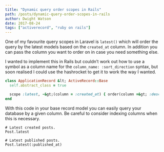 ```yaml
---
title: "Dynamic query order scopes in Rails"
path: /posts/dynamic-query-order-scopes-in-rails
author: Dwight Watson
date: 2017-08-24
tags: ["activerecord", "ruby on rails"]
---
```


One of my favourite query scopes in Laravel is `latest()` which will order the query by the latest models based on the `created_at` column. In addition you can pass the column you want to order on in case you need something else.

I wanted to implement this in Rails but couldn’t work out how to use a symbol as a column name for the `column_name: :sort_direction` syntax, but soon realised I could use the hashrocket to get it to work the way I wanted.

```rb
class ApplicationRecord &lt; ActiveRecord::Base
  self.abstract_class = true

  scope :latest, -&gt;(column = :created_at) { order(column =&gt; :desc) }
end
```

With this code in your base record model you can easily query your database by a given column. Be careful to consider indexing columns when this is necessary.

```
# Latest created posts.
Post.latest

# Latest published posts.
Post.latest(:published_at)
```
